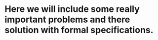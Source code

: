 # Here we will include some really important problems and there solution with formal specifications.
